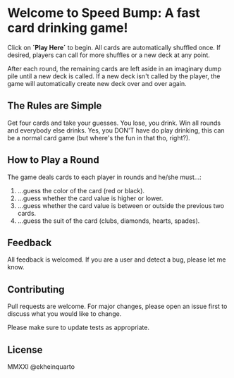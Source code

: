 # Welcome to Speed Bump: A fast card drinking game!

Click on **´Play Here´** to begin. All cards are automatically shuffled once. If desired, players can call for more shuffles or a new deck at any point.

After each round, the remaining cards are left aside in an imaginary dump pile until a new deck is called. If a new deck isn't called by the player, the game will automatically create new deck over and over again.

## The Rules are Simple

Get four cards and take your guesses. You lose, you drink. Win all rounds and everybody else drinks. Yes, you DON'T have do play drinking, this can be a normal card game (but where's the fun in that tho, right?).

## How to Play a Round
The game deals cards to each player in rounds and he/she must...:

1. ...guess the color of the card (red or black).
2. ...guess whether the card value is higher or lower.
3. ...guess whether the card value is between or outside the previous two cards.
4. ...guess the suit of the card (clubs, diamonds, hearts, spades).

## Feedback
All feedback is welcomed. If you are a user and detect a bug, please let me know.

## Contributing
Pull requests are welcome. For major changes, please open an issue first to discuss what you would like to change.

Please make sure to update tests as appropriate.

## License
MMXXI @ekheinquarto
